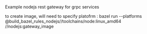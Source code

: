 Example nodejs rest gateway for grpc services

to create image, will need to specify platofrm : bazel run --platforms @build_bazel_rules_nodejs//toolchains/node:linux_amd64 //nodejs:gateway_image
